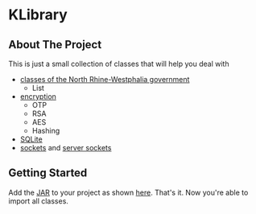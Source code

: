 # KLibrary

## About The Project

This is just a small collection of classes that will help you deal with <br> 
- [classes of the North Rhine-Westphalia government](src/main/java/KLibrary/Utils/AbiturKlassenUtils/)
  - List
- [encryption](src/main/java/KLibrary/Utils/EncryptionUtils.java)
  - OTP
  - RSA
  - AES
  - Hashing
- [SQLite](src/main/java/KLibrary/Utils/SQLUtils.java)
- [sockets](src/main/java/KLibrary/Utils/SocketWrapper.java) and [server sockets](src/main/java/KLibrary/Utils/ServerSocketWrapper.java)

## Getting Started

Add the [JAR](out/artifacts/KLibrary_jar) to your project as shown [here](https://stackoverflow.com/questions/1051640/correct-way-to-add-external-jars-lib-jar-to-an-intellij-idea-project). That's it. Now you're able to import all classes.
